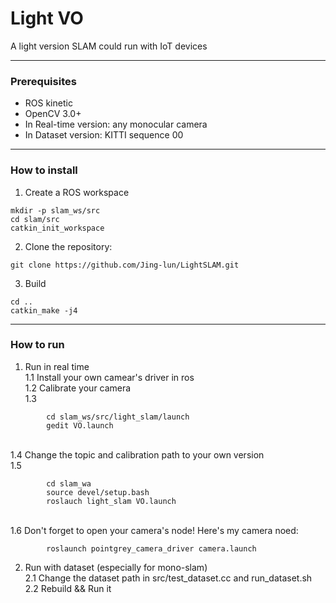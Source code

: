 # Light VO
A light version SLAM could run with IoT devices

---

### Prerequisites

* ROS kinetic
* OpenCV 3.0+
* In Real-time version: any monocular camera
* In Dataset version: KITTI sequence 00
---

### How to install 
1. Create a ROS workspace
```
mkdir -p slam_ws/src
cd slam/src
catkin_init_workspace
```

2. Clone the repository:
```
git clone https://github.com/Jing-lun/LightSLAM.git
```

3. Build
```
cd ..
catkin_make -j4
```
---

### How to run
1. Run in real time
<br>1.1 Install your own camear's driver in ros 
<br>1.2 Calibrate your camera
<br>1.3 
```
        cd slam_ws/src/light_slam/launch
        gedit VO.launch
```       
<br>1.4 Change the topic and calibration path to your own version
<br>1.5
```
        cd slam_wa
        source devel/setup.bash
        roslauch light_slam VO.launch
```
<br>1.6 Don't forget to open your camera's node! Here's my camera noed:
```
        roslaunch pointgrey_camera_driver camera.launch
```

2. Run with dataset (especially for mono-slam)
<br>2.1 Change the dataset path in src/test_dataset.cc and run_dataset.sh
<br>2.2 Rebuild && Run it

